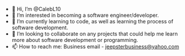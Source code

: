 - 👋 Hi, I’m @CalebL10
- 👀 I’m interested in becoming a software engineer/developer.
- 🌱 I’m currently learning to code, as well as learning the process of software development.
- 💞️ I’m looking to collaborate on any projects that could help me learn more about software development or programming.
- 📫 How to reach me: Business email - jeepsterbusiness@yahoo.com

<!---
CalebL10/CalebL10 is a ✨ special ✨ repository because its `README.md` (this file) appears on your GitHub profile.
You can click the Preview link to take a look at your changes.
--->

